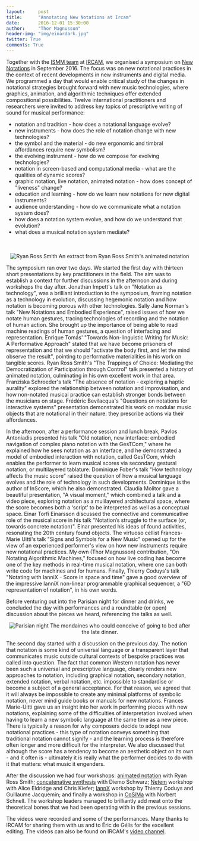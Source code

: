 ```yaml
---
layout:     post
title:      "Annotating New Notations at Ircam"
date:       2016-12-01 15:30:00
author:     "Thor Magnusson"
header-img: "img/einardark.jpg"
twitter: True
comments: True
---
```


Together with the <a href="http://ismm.ircam.fr">ISMM team</a> at <a href="http://www.ircam.fr">IRCAM</a>, we organised a symposium on <a href="http://www.sonicwriting.org/ircam.html">New Notations</a> in September 2016. The focus was on new notational practices in the context of recent developments in new instruments and digital media. We programmed a day that would enable critical study of the changes in notational strategies brought forward with new music technologies, where graphics, animation, and algorithmic techniques offer extended compositional possibilities. Twelve international practitioners and researchers were invited to address key topics of prescriptive writing of sound for musical performance:

<ul>
	<li>notation and tradition - how does a notational language evolve?</li>
	<li>new instruments - how does the role of notation change with new technologies?</li>
	<li>the symbol and the material - do new ergonomic and timbral affordances require new symbolism?</li>
	<li>the evolving instrument - how do we compose for evolving technologies?</li>
	<li>notation in screen-based and computational media - what are the qualities of dynamic scores?</li>
	<li>graphic notation, live notation, animated notation - how does concept of "liveness" change?</li>
	<li>education and learning - how do we learn new notations for new digital instruments?</li>
	<li>audience understanding - how do we communicate what a notation system does?</li>
	<li>how does a notation system evolve, and how do we understand that evolution?</li>
	<li>what does a musical notation system mediate?</li>
</ul>
<br><br>

<center><img src="{{ site.baseurl }}/img/ryan.jpg" alt="Ryan Ross Smith">
<span class="caption text-muted">An extract from Ryan Ross Smith's animated notation</span></center>

The symposium ran over two days. We started the first day with thirteen short presentations by key practitioners in the field. The aim was to establish a context for further discussions in the afternoon and during workshops the day after. Jonathan Impett's talk on "Notation as technology", was a brilliant introduction to the symposium, framing notation as a technology in evolution, discussing hegemonic notation and how notation is becoming porous with other technologies. Sally Jane Norman's talk "New Notations and Embodied Experience", raised issues of how we notate human gestures, tracing technologies of recording and the notation of human action. She brought up the importance of being able to read machine readings of human gestures, a question of interfacing and representation. Enrique Tomás' "Towards Non-linguistic Writing for Music: A Performative Approach" stated that we have become prisoners of representation and that we should "activate the body first, and let the mind observe the result", pointing to performative materialities in his work on tangible scores. Ryan Ross Smith's "The Trappings of Choice: Mediating the Democratization of Participation through Control" talk presented a history of animated notation, culminating in his own excellent work in that area. Franziska Schroeder's talk "The absence of notation - exploring a haptic aurality" explored the relationship between notation and improvisation, and how non-notated musical practice can establish stronger bonds between the musicians on stage. Frédéric Bevilacqua's "Questions on notations for interactive systems" presentation demonstrated his work on modular music objects that are notational in their nature: they prescribe actions via their affordances.  

In the afternoon, after a performance session and lunch break, Pavlos Antoniadis presented his talk "Old notation, new interface: embodied navigation of complex piano notation with the GesTCom," where he explained how he sees notation as an interface, and he demonstrated a model of embodied interaction with notation, called GesTCom, which enables the performer to learn musical scores via secondary gestural notation, or multilayered tablature. Dominique Fober's talk "How technology affects the music score"  raised the question of how a musical language evolves and the role of technology in such developments. Dominique is the author of InScore, which he also demonstrated. Claudia Molitor gave a beautiful presentation, "A visual moment," which combined a talk and a video piece, exploring notation as a mulilayered architectural space, where the score becomes both a ‘script’ to be interpreted as well as a conceptual space. Einar Torfi Einarsson discussed the connective and communicative role of the musical score in his talk "Notation’s struggle to the surface (or, towards concrete notation)". Einar presented his ideas of found activities, resonating the 20th century found objects. The virtuoso cellist Frances-Marie Uitti's talk "Signs and Symbols for a New Music" opened up for the view of an experienced performer's view on how new instruments require new notational practices. My own (Thor Magnusson) contribution, "On Notating Algorithmic Machines," focused on how live coding has become one of the key methods in real-time musical notation, where one can both write code for machines and for humans. Finally, Thierry Coduys's talk "Notating with IanniX - Score in space and time" gave a good overview of the impressive IanniX non-linear programmable graphical sequencer, a "6D representation of notation", in his own words.  

Before venturing out into the Parisian night for dinner and drinks, we concluded the day with performances and a roundtable (or open) discussion about the pieces we heard, referencing the talks as well.  

<p><center><img src="{{ site.baseurl }}/img/paris.jpg" alt="Parisian night">
<span class="caption text-muted">The mondaines who could conceive of going to bed after the late dinner.</span></center></p>

The second day started with a discussion on the previous day. The notion that notation is some kind of universal language or a transparent layer that communicates music outside cultural contexts of bespoke practices was called into question. The fact that common Western notation has never been such a universal and prescriptive language, clearly renders new approaches to notation, including graphical notation, secondary notation, extended notation, verbal notation, etc. impossible to standardise or become a subject of a general acceptance. For that reason, we agreed that it will always be impossible to create any minimal platforms of symbolic notation, never mind guide books or manuals for new notations. Frances Marie-Uitti gave us an insight into her work in performing pieces with new notations, explaining some of the difficulties of interpretation involved when having to learn a new symbolic language at the same time as a new piece. There is typically a reason for why composers decide to adopt new notational practices - this type of notation conveys something that traditional notation cannot signify - and the learning process is therefore often longer and more difficult for the interpreter. We also discussed that although the score has a tendency to become an aesthetic object on its own - and it often is - ultimately it is really what the performer decides to do with it that matters: what music it engenders.  

After the discussion we had four workshops: <a href="http://www.animatednotation.com">animated notation</a> with Ryan Ross Smith; <a href="http://imtr.ircam.fr/imtr/CataRT">concatenative synthesis</a> with Diemo Schwarz; <a href="http://netem.org.uk">Netem</a> workshop with Alice Eldridge and Chris Kiefer; <a href="http://www.iannix.org/en/">IannX</a> workshop by Thierry Coduys and Guillaume Jacquemin; and finally a workshop in <a href="http://cosima.ircam.fr">CoSiMa</a> with Norbert Schnell. The workshop leaders managed to brilliantly add meat onto the theoretical bones that we had been operating with in the previous sessions.  

The videos were recorded and some of the performances. Many thanks to IRCAM for sharing them with us and to Éric de Gélis for the excellent editing. The videos can also be found on IRCAM's <a href="http://medias.ircam.fr/x22be39">video channel</a>.

